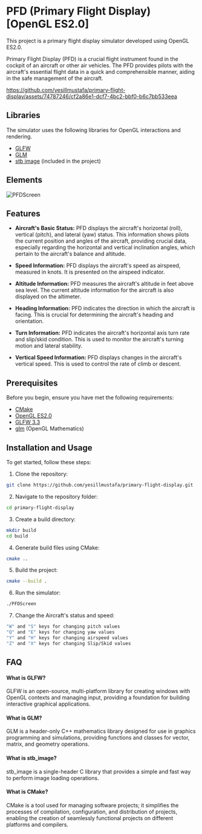 # PFD (Primary Flight Display) [OpenGL ES2.0]
This project is a primary flight display simulator developed using OpenGL ES2.0.

Primary Flight Display (PFD) is a crucial flight instrument found in the cockpit of an aircraft or other air vehicles. The PFD provides pilots with the aircraft's essential flight data in a quick and comprehensible manner, aiding in the safe management of the aircraft.

https://github.com/yesillmustafa/primary-flight-display/assets/74787246/cf2a86e1-dcf7-4bc2-bbf0-b6c7bb533eea

## Libraries
The simulator uses the following libraries for OpenGL interactions and rendering.
- [GLFW](https://www.glfw.org/)
- [GLM](https://github.com/g-truc/glm)
- [stb image](https://github.com/nothings/stb) (included in the project)

## Elements
![PFDScreen](https://github.com/yesillmustafa/primary-flight-display/assets/74787246/863e8ca7-5f0d-4170-90e5-b244944f6a70)

## Features

- **Aircraft's Basic Status:** PFD displays the aircraft's horizontal (roll), vertical (pitch), and lateral (yaw) status. This information shows pilots the current position and angles of the aircraft, providing crucial data, especially regarding the horizontal and vertical inclination angles, which pertain to the aircraft's balance and altitude.

- **Speed Information:** PFD displays the aircraft's speed as airspeed, measured in knots. It is presented on the airspeed indicator.

- **Altitude Information:** PFD measures the aircraft's altitude in feet above sea level. The current altitude information for the aircraft is also displayed on the altimeter.

- **Heading Information:** PFD indicates the direction in which the aircraft is facing. This is crucial for determining the aircraft's heading and orientation.

- **Turn Information:** PFD indicates the aircraft's horizontal axis turn rate and slip/skid condition. This is used to monitor the aircraft's turning motion and lateral stability.

- **Vertical Speed Information:** PFD displays changes in the aircraft's vertical speed. This is used to control the rate of climb or descent.


  
## Prerequisites

Before you begin, ensure you have met the following requirements:

- [CMake](https://cmake.org/)
- [OpenGL ES2.0](https://www.khronos.org/opengles/)
- [GLFW 3.3](https://www.glfw.org/)
- [glm](https://github.com/g-truc/glm) (OpenGL Mathematics)

## Installation and Usage

To get started, follow these steps:
1. Clone the repository:
```bash
git clone https://github.com/yesillmustafa/primary-flight-display.git
```
2. Navigate to the repository folder:
```bash
cd primary-flight-display
```
3. Create a build directory:
```bash
mkdir build
cd build
```
4. Generate build files using CMake:
```bash
cmake ..
```
5. Build the project:
```bash
cmake --build .
```
6. Run the simulator:
```bash
./PFDScreen
```
7. Change the Aircraft's status and speed:
```bash
"W" and "S" keys for changing pitch values
"Q" and "E" keys for changing yaw values
"Y" and "H" keys for changing airspeed values
"Z" and "X" keys for changing Slip/Skid values 
```

## FAQ

#### What is GLFW?

GLFW is an open-source, multi-platform library for creating windows with OpenGL contexts and managing input, providing a foundation for building interactive graphical applications.

#### What is GLM?

GLM is a header-only C++ mathematics library designed for use in graphics programming and simulations, providing functions and classes for vector, matrix, and geometry operations.

#### What is stb_image?
stb_image is a single-header C library that provides a simple and fast way to perform image loading operations.

#### What is CMake?
CMake is a tool used for managing software projects; it simplifies the processes of compilation, configuration, and distribution of projects, enabling the creation of seamlessly functional projects on different platforms and compilers.
